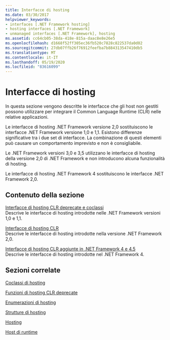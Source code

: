 ```yaml
---
title: Interfacce di hosting
ms.date: 03/30/2017
helpviewer_keywords:
- interfaces [.NET Framework hosting]
- hosting interfaces [.NET Framework]
- unmanaged interfaces [.NET Framework], hosting
ms.assetid: cc64cb05-38da-418e-815a-daac8e8e26e5
ms.openlocfilehash: d1668f52ff305ec36fb520c7828c822537da0d02
ms.sourcegitcommit: 27db07ffb26f76912feefba7b884313547410db5
ms.translationtype: MT
ms.contentlocale: it-IT
ms.lasthandoff: 05/19/2020
ms.locfileid: "83616099"
---
```

# <a name="hosting-interfaces"></a>Interfacce di hosting
In questa sezione vengono descritte le interfacce che gli host non gestiti possono utilizzare per integrare il Common Language Runtime (CLR) nelle relative applicazioni.  
  
 Le interfacce di hosting .NET Framework versione 2,0 sostituiscono le interfacce .NET Framework versione 1,0 e 1,1. Esistono differenze significative tra i due set di interfacce. La combinazione di questi elementi può causare un comportamento imprevisto e non è consigliabile.  
  
 Le .NET Framework versioni 3,0 e 3,5 utilizzano le interfacce di hosting della versione 2,0 di .NET Framework e non introducono alcuna funzionalità di hosting.  
  
 Le interfacce di hosting .NET Framework 4 sostituiscono le interfacce .NET Framework 2,0.
  
## <a name="in-this-section"></a>Contenuto della sezione  
 [Interfacce di hosting CLR deprecate e coclassi](deprecated-clr-hosting-interfaces-and-coclasses.md)  
 Descrive le interfacce di hosting introdotte nelle .NET Framework versioni 1,0 e 1,1.  
  
 [Interfacce di hosting CLR](clr-hosting-interfaces.md)  
 Descrive le interfacce di hosting introdotte nella versione .NET Framework 2,0.  
  
 [Interfacce di hosting CLR aggiunte in .NET Framework 4 e 4.5](clr-hosting-interfaces-added-in-the-net-framework-4-and-4-5.md)  
 Descrive le interfacce di hosting introdotte nel .NET Framework 4.  
  
## <a name="related-sections"></a>Sezioni correlate  
 [Coclassi di hosting](hosting-coclasses.md)  
  
 [Funzioni di hosting CLR deprecate](deprecated-clr-hosting-functions.md)  
  
 [Enumerazioni di hosting](hosting-enumerations.md)  
  
 [Strutture di hosting](hosting-structures.md)  
  
 [Hosting](index.md)  
  
 [Host di runtime](https://docs.microsoft.com/previous-versions/dotnet/netframework-4.0/a51xd4ze(v=vs.100))
